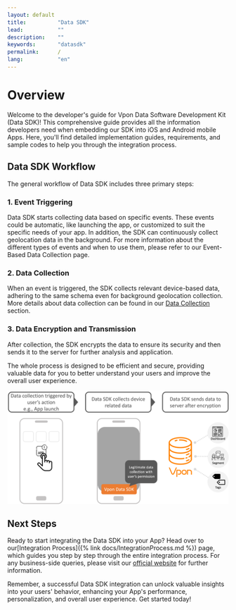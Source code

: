```yaml
---
layout: default
title:          "Data SDK"
lead:           ""
description:    ""
keywords:       "datasdk"
permalink:      /
lang:           "en"
---
```


# Overview

Welcome to the developer's guide for Vpon Data Software Development Kit (Data SDK)! This comprehensive guide provides all the information developers need when embedding our SDK into iOS and Android mobile Apps. Here, you'll find detailed implementation guides, requirements, and sample codes to help you through the integration process.

## Data SDK Workflow

The general workflow of Data SDK includes three primary steps:

### 1. Event Triggering
Data SDK starts collecting data based on specific events. These events could be automatic, like launching the app, or customized to suit the specific needs of your app. In addition, the SDK can continuously collect geolocation data in the background. For more information about the different types of events and when to use them, please refer to our Event-Based Data Collection page.

### 2. Data Collection
When an event is triggered, the SDK collects relevant device-based data, adhering to the same schema even for background geolocation collection. More details about data collection can be found in our [Data Collection](https://datasdk.vpon.com/introduction/data-collection) section.

### 3. Data Encryption and Transmission
After collection, the SDK encrypts the data to ensure its security and then sends it to the server for further analysis and application.

The whole process is designed to be efficient and secure, providing valuable data for you to better understand your users and improve the overall user experience.


![](/docs/images/Overview.png) 

## Next Steps

Ready to start integrating the Data SDK into your App? Head over to our[Integration Process]({% link docs/IntegrationProcess.md %}) page, which guides you step by step through the entire integration process. For any business-side queries, please visit our [official website][1] for further information.

Remember, a successful Data SDK integration can unlock valuable insights into your users' behavior, enhancing your App's performance, personalization, and overall user experience. Get started today!

[1]: https://datasdk.vpon.com/